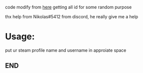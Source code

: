 code modify from [here](https://itectec.com/game/steam-how-to-get-a-list-of-the-app-ids-of-all-games-in-the-library/)
getting all id for some random purpose

thx help from Nikolas#5412 from discord, he really give me a help

# Usage:
put ur steam profile name and username in approiate space

## END

